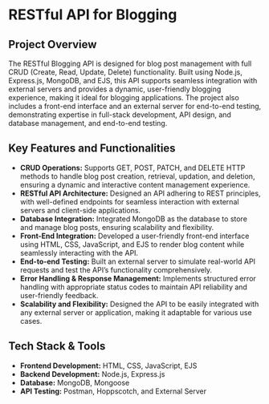 # RESTful API for Blogging

## Project Overview
The RESTful Blogging API is designed for blog post management with full CRUD (Create, Read, Update, Delete) functionality. Built using Node.js, Express.js, MongoDB, and EJS, this API supports seamless integration with external servers and provides a dynamic, user-friendly blogging experience, making it ideal for blogging applications. The project also includes a front-end interface and an external server for end-to-end testing, demonstrating expertise in full-stack development, API design, and database management, and end-to-end testing.

## Key Features and Functionalities
- **CRUD Operations:** Supports GET, POST, PATCH, and DELETE HTTP methods to handle blog post creation, retrieval, updation, and deletion, ensuring a dynamic and interactive content management experience.
- **RESTful API Architecture:** Designed an API adhering to REST principles, with well-defined endpoints for seamless interaction with external servers and client-side applications.
- **Database Integration:** Integrated MongoDB as the database to store and manage blog posts, ensuring scalability and flexibility.
- **Front-End Integration:** Developed a user-friendly front-end interface using HTML, CSS, JavaScript, and EJS to render blog content while seamlessly interacting with the API.
- **End-to-end Testing:** Built an external server to simulate real-world API requests and test the API’s functionality comprehensively.
- **Error Handling & Response Management:** Implements structured error handling with appropriate status codes to maintain API reliability and user-friendly feedback.
- **Scalability and Flexibility:** Designed the API to be easily integrated with any external server or application, making it adaptable for various use cases.

## Tech Stack & Tools
- **Frontend Development:** HTML, CSS, JavaScript, EJS
- **Backend Development:** Node.js, Express.js
- **Database:** MongoDB, Mongoose
- **API Testing:** Postman, Hoppscotch, and External Server
